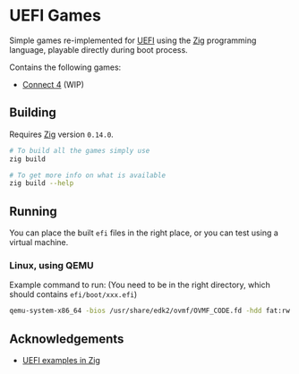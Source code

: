 # UEFI Games

Simple games re-implemented for [UEFI] using the [Zig] programming language,
playable directly during boot process.

Contains the following games:

- [Connect 4](https://en.wikipedia.org/wiki/Connect_Four) (WIP)

## Building

Requires [Zig] version `0.14.0`.

```sh
# To build all the games simply use
zig build

# To get more info on what is available
zig build --help
```

## Running

You can place the built `efi` files in the right place, or you can test using a
virtual machine.

### Linux, using QEMU

Example command to run:
(You need to be in the right directory, which should contains
`efi/boot/xxx.efi`)

```sh
qemu-system-x86_64 -bios /usr/share/edk2/ovmf/OVMF_CODE.fd -hdd fat:rw:.
```

## Acknowledgements

- [UEFI examples in Zig](https://github.com/nrdmn/uefi-examples)

[UEFI]: https://uefi.org/ "Unified Extensible Firmware Interface"
[Zig]: https://ziglang.org/

